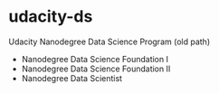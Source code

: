 # udacity-ds
Udacity Nanodegree Data Science Program (old path)
<ul>
  <li>Nanodegree Data Science Foundation I</li>
  <li>Nanodegree Data Science Foundation II</li>
  <li>Nanodegree Data Scientist</li>
</ul> 

